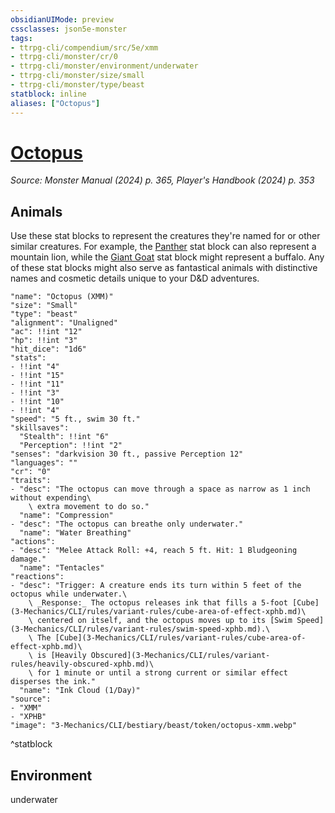 ```yaml
---
obsidianUIMode: preview
cssclasses: json5e-monster
tags:
- ttrpg-cli/compendium/src/5e/xmm
- ttrpg-cli/monster/cr/0
- ttrpg-cli/monster/environment/underwater
- ttrpg-cli/monster/size/small
- ttrpg-cli/monster/type/beast
statblock: inline
aliases: ["Octopus"]
---
```

# [Octopus](3-Mechanics\CLI\bestiary\beast/octopus-xmm.md)
*Source: Monster Manual (2024) p. 365, Player's Handbook (2024) p. 353*  

## Animals

Use these stat blocks to represent the creatures they're named for or other similar creatures. For example, the [Panther](3-Mechanics/CLI/bestiary/beast/panther-xmm.md) stat block can also represent a mountain lion, while the [Giant Goat](3-Mechanics/CLI/bestiary/beast/giant-goat-xmm.md) stat block might represent a buffalo. Any of these stat blocks might also serve as fantastical animals with distinctive names and cosmetic details unique to your D&D adventures.

```statblock
"name": "Octopus (XMM)"
"size": "Small"
"type": "beast"
"alignment": "Unaligned"
"ac": !!int "12"
"hp": !!int "3"
"hit_dice": "1d6"
"stats":
- !!int "4"
- !!int "15"
- !!int "11"
- !!int "3"
- !!int "10"
- !!int "4"
"speed": "5 ft., swim 30 ft."
"skillsaves":
  "Stealth": !!int "6"
  "Perception": !!int "2"
"senses": "darkvision 30 ft., passive Perception 12"
"languages": ""
"cr": "0"
"traits":
- "desc": "The octopus can move through a space as narrow as 1 inch without expending\
    \ extra movement to do so."
  "name": "Compression"
- "desc": "The octopus can breathe only underwater."
  "name": "Water Breathing"
"actions":
- "desc": "Melee Attack Roll: +4, reach 5 ft. Hit: 1 Bludgeoning damage."
  "name": "Tentacles"
"reactions":
- "desc": "Trigger: A creature ends its turn within 5 feet of the octopus while underwater.\
    \ _Response:_ The octopus releases ink that fills a 5-foot [Cube](3-Mechanics/CLI/rules/variant-rules/cube-area-of-effect-xphb.md)\
    \ centered on itself, and the octopus moves up to its [Swim Speed](3-Mechanics/CLI/rules/variant-rules/swim-speed-xphb.md).\
    \ The [Cube](3-Mechanics/CLI/rules/variant-rules/cube-area-of-effect-xphb.md)\
    \ is [Heavily Obscured](3-Mechanics/CLI/rules/variant-rules/heavily-obscured-xphb.md)\
    \ for 1 minute or until a strong current or similar effect disperses the ink."
  "name": "Ink Cloud (1/Day)"
"source":
- "XMM"
- "XPHB"
"image": "3-Mechanics/CLI/bestiary/beast/token/octopus-xmm.webp"
```
^statblock

## Environment

underwater